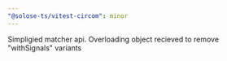 ```yaml
---
"@solose-ts/vitest-circom": minor
---
```


Simpligied matcher api. Overloading object recieved to remove "withSignals" variants
